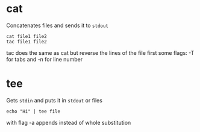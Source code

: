 # cat
Concatenates files and sends it to `stdout`
```console
cat file1 file2
tac file1 file2
```
tac does the same as cat but reverse the lines of the file first
some flags: -T for tabs and -n for line number

# tee
Gets `stdin` and puts it in `stdout` or files
```console
echo "Hi" | tee file
```
with flag -a appends instead of whole substitution



